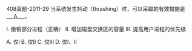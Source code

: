 408真题-2011-29 当系统发生抖动（thrashing）时，可以采取的有效措施是___<u>A</u>___。

I. 撤销部分进程（正确）
II. 增加磁盘交换区的容量
III. 提高用户进程的优先级

A. 仅I      B. 仅II      C. 仅III      D. 仅I、II